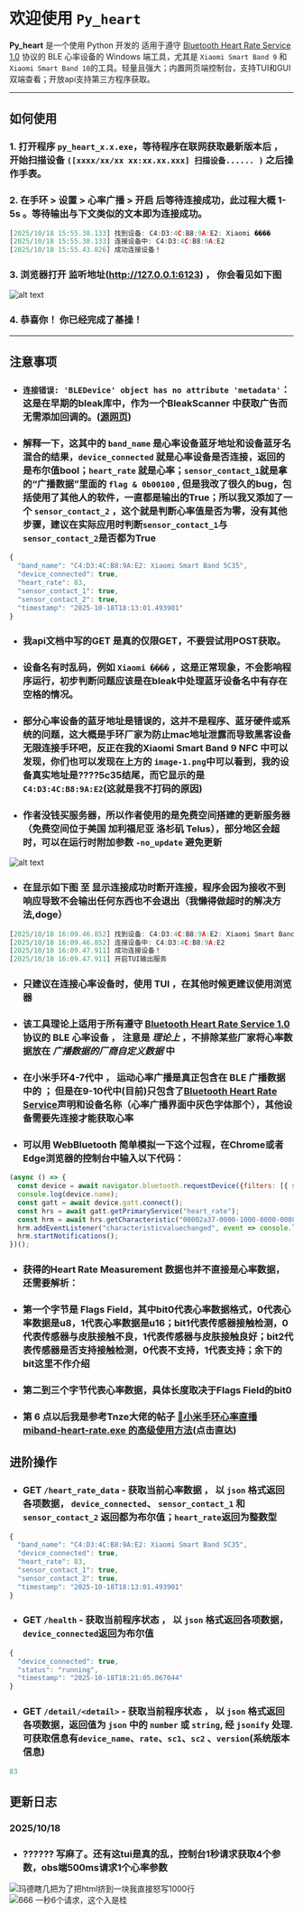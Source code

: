 # 欢迎使用 `Py_heart`
**Py_heart** 是一个使用 Python 开发的 适用于遵守 [Bluetooth Heart Rate Service 1.0](https://www.bluetooth.com/specifications/specs/heart-rate-service-1.0/) 协议的 BLE 心率设备的 Windows 端工具，尤其是 `Xiaomi Smart Band 9` 和 `Xiaomi Smart Band 10`的工具。轻量且强大；内置网页端控制台，支持TUI和GUI 双端查看；开放api支持第三方程序获取。

---



## **如何使用**

### 1. 打开程序 `py_heart_x.x.exe`，等待程序在联网获取最新版本后 ， 开始扫描设备 `([xxxx/xx/xx xx:xx.xx.xxx] 扫描设备...... )`  之后操作手表。

### 2. 在手环 > 设置 > 心率广播 > 开启 后等待连接成功，此过程大概 1-5s 。等待输出与下文类似的文本即为连接成功。

```js
[2025/10/18 15:55.38.133] 找到设备: C4:D3:4C:B8:9A:E2: Xiaomi ����
[2025/10/18 15:55.38.133] 连接设备中: C4:D3:4C:B8:9A:E2
[2025/10/18 15:55.43.826] 成功连接设备！

```
### 3. 浏览器打开 监听地址(http://127.0.0.1:6123) ， 你会看见如下图
![alt text](http://ligy.3vkj.vip/files/image.png)

### 4. 恭喜你！ 你已经完成了基操！


---
## 注意事项

- ### `连接错误: 'BLEDevice' object has no attribute 'metadata'`：这是在早期的bleak库中，作为一个BleakScanner 中获取广告而无需添加回调的。([源网页](https://github.com/hbldh/bleak/issues/1025))

- ### 解释一下，这其中的 `band_name` 是心率设备蓝牙地址和设备蓝牙名混合的结果，`device_connected` 就是心率设备是否连接，返回的是布尔值bool；`heart_rate` 就是心率；`sensor_contact_1`就是拿的“广播数据”里面的 `flag & 0b00100` , 但是我改了很久的bug，包括使用了其他人的软件，一直都是输出的True；所以我又添加了一个 `sensor_contact_2` ，这个就是判断心率值是否为零，没有其他步骤，建议在实际应用时判断`sensor_contact_1`与`sensor_contact_2`是否都为True
```js
{
  "band_name": "C4:D3:4C:B8:9A:E2: Xiaomi Smart Band 5C35",
  "device_connected": true,
  "heart_rate": 83,
  "sensor_contact_1": true,
  "sensor_contact_2": true,
  "timestamp": "2025-10-18T18:13:01.493901"
}
```

- ### 我api文档中写的GET 是真的仅限GET，不要尝试用POST获取。

- ### 设备名有时乱码，例如 `Xiaomi ����` ，这是正常现象，不会影响程序运行，初步判断问题应该是在bleak中处理蓝牙设备名中有存在空格的情况。

- ### 部分心率设备的蓝牙地址是错误的，这并不是程序、蓝牙硬件或系统的问题，这大概是手环厂家为防止mac地址泄露而导致黑客设备无限连接手环吧，反正在我的Xiaomi Smart Band 9 NFC 中可以发现，你们也可以发现在上方的 `image-1.png`中可以看到，我的设备真实地址是????5c35结尾，而它显示的是 `C4:D3:4C:B8:9A:E2`(这就是我不打码的原因) 

- ### 作者没钱买服务器，所以作者使用的是免费空间搭建的更新服务器（免费空间位于美国 加利福尼亚 洛杉矶 Telus），部分地区会超时，可以在运行时附加参数 `-no_update` 避免更新
![alt text](http://ligy.3vkj.vip/files/image-2.png)

- ### 在显示如下图 至 显示连接成功时断开连接，程序会因为接收不到响应导致不会输出任何东西也不会退出（我懒得做超时的解决方法,doge）
```js
[2025/10/18 16:09.46.852] 找到设备: C4:D3:4C:B8:9A:E2: Xiaomi Smart Band 9 5C35
[2025/10/18 16:09.46.852] 连接设备中: C4:D3:4C:B8:9A:E2
[2025/10/18 16:09.47.911] 成功连接设备！
[2025/10/18 16:09.47.911] 开启TUI输出服务
```
- ### 只建议在连接心率设备时，使用 TUI ，在其他时候更建议使用浏览器

- ### 该工具理论上适用于所有遵守 [Bluetooth Heart Rate Service 1.0](https://www.bluetooth.com/specifications/specs/heart-rate-service-1.0/) 协议的 BLE 心率设备 ， 注意是 *理论上* ，不排除某些厂家将心率数据放在 *广播数据的厂商自定义数据*  中
- ### 在小米手环4-7代中 ， 运动心率广播是真正包含在 BLE 广播数据中的 ； 但是在9-10代中(目前)只包含了[Bluetooth Heart Rate Service](https://www.bluetooth.com/specifications/specs/heart-rate-service-1.0/)声明和设备名称（心率广播界面中灰色字体那个），其他设备需要先连接才能获取心率

- ### 可以用 WebBluetooth 简单模拟一下这个过程，在Chrome或者Edge浏览器的控制台中输入以下代码： 
```js
(async () => {
  const device = await navigator.bluetooth.requestDevice({filters: [{ services: ["heart_rate"] }]});
  console.log(device.name);
  const gatt = await device.gatt.connect();
  const hrs = await gatt.getPrimaryService("heart_rate");
  const hrm = await hrs.getCharacteristic("00002a37-0000-1000-8000-00805f9b34fb");
  hrm.addEventListener("characteristicvaluechanged", event => console.log(event.target.value));
  hrm.startNotifications();
})(); 
```
- ### 获得的Heart Rate Measurement 数据也并不直接是心率数据，还需要解析：

- ### 第一个字节是 Flags Field，其中bit0代表心率数据格式，0代表心率数据是u8，1代表心率数据是u16；bit1代表传感器接触检测，0代表传感器与皮肤接触不良，1代表传感器与皮肤接触良好；bit2代表传感器是否支持接触检测，0代表不支持，1代表支持；余下的bit这里不作介绍

- ### 第二到三个字节代表心率数据，具体长度取决于Flags Field的bit0

- ### 第 6 点以后我是参考Tnze大佬的帖子 [🔗小米手环心率直播 miband-heart-rate.exe 的高级使用方法](https://www.bilibili.com/read/cv42151192)(点击直达)

## 进阶操作

- ### GET `/heart_rate_data` - 获取当前心率数据 ， 以 `json` 格式返回各项数据， `device_connected`、 `sensor_contact_1` 和 `sensor_contact_2` 返回都为布尔值；`heart_rate`返回为整数型
```js
{
  "band_name": "C4:D3:4C:B8:9A:E2: Xiaomi Smart Band 5C35",
  "device_connected": true,
  "heart_rate": 83,
  "sensor_contact_1": true,
  "sensor_contact_2": true,
  "timestamp": "2025-10-18T18:13:01.493901"
}
```
- ### GET `/health` - 获取当前程序状态 ， 以 `json` 格式返回各项数据，`device_connected`返回为布尔值
```js
{
  "device_connected": true,
  "status": "running",
  "timestamp": "2025-10-18T18:21:05.067044"
}
```

- ### GET `/detail/<detail>` - 获取当前程序状态 ， 以 `json` 格式返回各项数据，返回值为 `json` 中的 `number` 或 `string`, 经  `jsonify` 处理.可获取信息有`device_name`、`rate`、`sc1`、`sc2` 、`version`(系统版本信息)
```js
83
```


## 更新日志
### 2025/10/18
- ### ?????? 写麻了。还有这tui是真的乱，控制台1秒请求获取4个参数，obs端500ms请求1个心率参数

![玛德瞎几把为了把html挤到一块我直接怒写1000行](http://ligy.3vkj.vip/files/image-1.png)
![666 一秒6个请求，这个入是桂](http://ligy.3vkj.vip/files/image-3.png)

